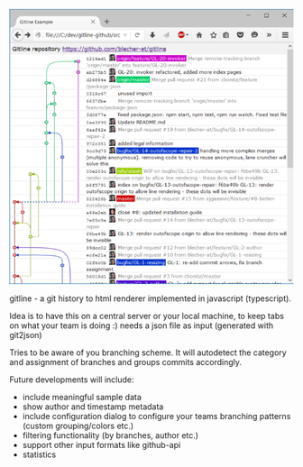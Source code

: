 ![gitline sample](https://github.com/blecher-at/gitline/blob/master/doc/gitline.png)

gitline - a git history to html renderer implemented in javascript (typescript).

Idea is to have this on a central server or your local machine, to keep tabs on what your team is doing :)
needs a json file as input (generated with git2json)

Tries to be aware of you branching scheme. It will autodetect the category and assignment of branches and groups commits accordingly.

Future developments will include:
- include meaningful sample data
- show author and timestamp metadata
- include configuration dialog to configure your teams branching patterns (custom grouping/colors etc.)
- filtering functionality (by branches, author etc.)
- support other input formats like github-api
- statistics 
